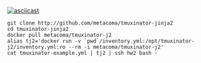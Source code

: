 [![asciicast](https://asciinema.org/a/W6uz52dy1nT1gy1w1ObE7BDSR.png)](https://asciinema.org/a/W6uz52dy1nT1gy1w1ObE7BDSR)
```
git clone http://github.com/metacoma/tmuxinator-jinja2
cd tmuxinator-jinja2
docker pull metacoma/tmuxinator-j2
alias tj2='docker run -v `pwd`/inventory.yml:/opt/tmuxinator-j2/inventory.yml:ro --rm -i metacoma/tmuxinator-j2'
cat tmuxinator-example.yml | tj2 | ssh hw2 bash -
```

